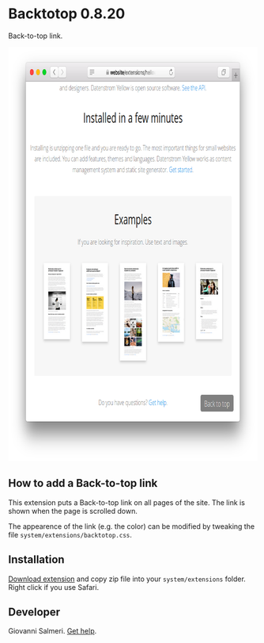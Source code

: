 Backtotop 0.8.20
=================
Back-to-top link.

<p align="center"><img src="backtotop-screenshot.png?raw=true" width="795" height="836" alt="Screenshot"></p>

## How to add a Back-to-top link

This extension puts a Back-to-top link on all pages of the site. The link is shown when the page is scrolled down.

The appearence of the link (e.g. the color) can be modified by tweaking the file `system/extensions/backtotop.css`.

## Installation

[Download extension](https://github.com/GiovanniSalmeri/yellow-backtotop/archive/master.zip) and copy zip file into your `system/extensions` folder. Right click if you use Safari.

## Developer

Giovanni Salmeri. [Get help](https://github.com/GiovanniSalmeri/yellow-backtotop/issues).
